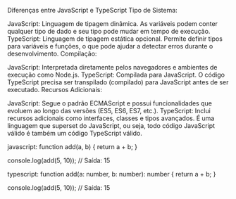 Diferenças entre JavaScript e TypeScript
Tipo de Sistema:

JavaScript: Linguagem de tipagem dinâmica. As variáveis podem conter qualquer tipo de dado e seu tipo pode mudar em tempo de execução.
TypeScript: Linguagem de tipagem estática opcional. Permite definir tipos para variáveis e funções, o que pode ajudar a detectar erros durante o desenvolvimento.
Compilação:

JavaScript: Interpretada diretamente pelos navegadores e ambientes de execução como Node.js.
TypeScript: Compilada para JavaScript. O código TypeScript precisa ser transpilado (compilado) para JavaScript antes de ser executado.
Recursos Adicionais:

JavaScript: Segue o padrão ECMAScript e possui funcionalidades que evoluem ao longo das versões (ES5, ES6, ES7, etc.).
TypeScript: Inclui recursos adicionais como interfaces, classes e tipos avançados. É uma linguagem que superset do JavaScript, ou seja, todo código JavaScript válido é também um código TypeScript válido.

javascript:
function add(a, b) {
    return a + b;
}

console.log(add(5, 10)); // Saída: 15


typescript:
function add(a: number, b: number): number {
    return a + b;
}

console.log(add(5, 10)); // Saída: 15